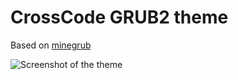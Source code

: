 # CrossCode GRUB2 theme

Based on [minegrub](https://github.com/Lxtharia/minegrub-theme)

![Screenshot of the theme](https://github.com/krypciak/crossgrub/assets/115574014/3b8d0f6e-625f-424e-8c7f-36fd0fc37774)
